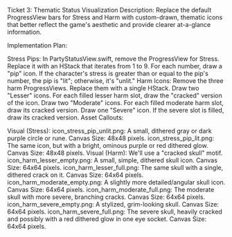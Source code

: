 Ticket 3: Thematic Status Visualization
Description: Replace the default ProgressView bars for Stress and Harm with custom-drawn, thematic icons that better reflect the game's aesthetic and provide clearer at-a-glance information.

Implementation Plan:

Stress Pips: In PartyStatusView.swift, remove the ProgressView for Stress. Replace it with an HStack that iterates from 1 to 9. For each number, draw a "pip" icon. If the character's stress is greater than or equal to the pip's number, the pip is "lit"; otherwise, it's "unlit."
Harm Icons: Remove the three harm ProgressViews. Replace them with a single HStack.
Draw two "Lesser" icons. For each filled lesser harm slot, draw the "cracked" version of the icon.
Draw two "Moderate" icons. For each filled moderate harm slot, draw its cracked version.
Draw one "Severe" icon. If the severe slot is filled, draw its cracked version.
Asset Callouts:

Visual (Stress):
icon_stress_pip_unlit.png: A small, dithered gray or dark purple circle or rune.
Canvas Size: 48x48 pixels.
icon_stress_pip_lit.png: The same icon, but with a bright, ominous purple or red dithered glow.
Canvas Size: 48x48 pixels.
Visual (Harm): We'll use a "cracked skull" motif.
icon_harm_lesser_empty.png: A small, simple, dithered skull icon.
Canvas Size: 64x64 pixels.
icon_harm_lesser_full.png: The same skull with a single, dithered crack on it.
Canvas Size: 64x64 pixels.
icon_harm_moderate_empty.png: A slightly more detailed/angular skull icon.
Canvas Size: 64x64 pixels.
icon_harm_moderate_full.png: The moderate skull with more severe, branching cracks.
Canvas Size: 64x64 pixels.
icon_harm_severe_empty.png: A stylized, grim-looking skull.
Canvas Size: 64x64 pixels.
icon_harm_severe_full.png: The severe skull, heavily cracked and possibly with a red dithered glow in one eye socket.
Canvas Size: 64x64 pixels.